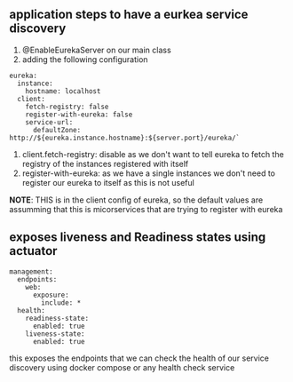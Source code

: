 ## application steps to have a eurkea service discovery
1. @EnableEurekaServer on our main class
2. adding the following configuration
```
eureka:
  instance:
    hostname: localhost
  client:
    fetch-registry: false
    register-with-eureka: false
    service-url:
      defaultZone: http://${eureka.instance.hostname}:${server.port}/eureka/`
```
1. client.fetch-registry: disable as we don't want to tell eureka to fetch the registry of the instances registered with itself
2. register-with-eureka: as we have a single instances we don't need to register our eureka to itself as this is not useful

**NOTE**: THIS is in the client config of eureka, so the default values are assumming that this is micorservices that are trying to register 
with eureka 

## exposes liveness and Readiness states using actuator
```
management:
  endpoints:
    web:
      exposure:
        include: *
  health:
    readiness-state:
      enabled: true
    liveness-state:
      enabled: true
```
this exposes the endpoints that we can check the health of our service discovery using docker compose or any health check service
